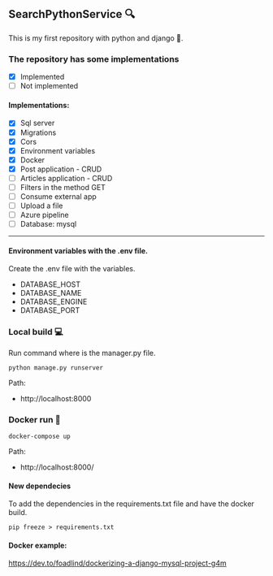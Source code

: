 ## SearchPythonService 🔍
This is my first repository with python and django 🐍.

### The repository has some implementations
- [x] Implemented
- [ ] Not implemented

#### Implementations:
- [x] Sql server
- [x] Migrations
- [x] Cors
- [x] Environment variables
- [x] Docker
- [x] Post application - CRUD
- [ ] Articles application - CRUD
- [ ] Filters in the method GET
- [ ] Consume external app
- [ ] Upload a file
- [ ] Azure pipeline
- [ ] Database: mysql
<hr>

#### Environment variables with the .env file.
Create the .env file with the variables.
* DATABASE_HOST
* DATABASE_NAME
* DATABASE_ENGINE
* DATABASE_PORT

### Local build 💻
Run command where is the manager.py file.

```
python manage.py runserver
```

Path:
* http://localhost:8000

### Docker run 🚀
```
docker-compose up
```

Path:
* http://localhost:8000/

#### New dependecies
To add the dependencies in the requirements.txt file and have the docker build.
```
pip freeze > requirements.txt
```

#### Docker example:
https://dev.to/foadlind/dockerizing-a-django-mysql-project-g4m
